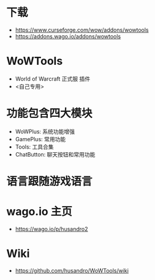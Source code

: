 # 下载
* https://www.curseforge.com/wow/addons/wowtools
* https://addons.wago.io/addons/wowtools

# WoWTools
* World of Warcraft 正式服 插件
* <自己专用>

# 功能包含四大模块
* WoWPlus: 系统功能增强
* GamePlus: 常用功能
* Tools: 工具合集
* ChatButton: 聊天按钮和常用功能

# 语言跟随游戏语言

# wago.io 主页
* https://wago.io/p/husandro2

# Wiki
* https://github.com/husandro/WoWTools/wiki
